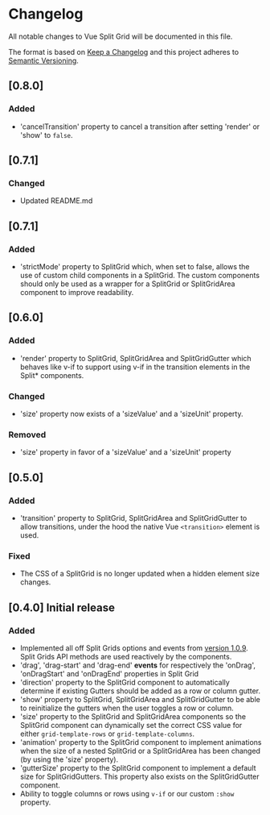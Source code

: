 # Changelog

All notable changes to Vue Split Grid will be documented in this file.

The format is based on [Keep a Changelog](http://keepachangelog.com/en/1.0.0/)
and this project adheres to [Semantic Versioning](http://semver.org/spec/v2.0.0.html).

## [0.8.0]

### Added

- 'cancelTransition' property to cancel a transition after setting 'render' or 'show' to `false`.

## [0.7.1]

### Changed

- Updated README.md
 
## [0.7.1]

### Added

- 'strictMode' property to SplitGrid which, when set to false, allows the use of custom child components in a SplitGrid. The custom components should only be used as a wrapper for a SplitGrid or SplitGridArea component to improve readability.

## [0.6.0]

### Added

- 'render' property to SplitGrid, SplitGridArea and SplitGridGutter which behaves like v-if to support using v-if in the transition elements in the Split* components.

### Changed

- 'size' property now exists of a 'sizeValue' and a 'sizeUnit' property.

### Removed

- 'size' property in favor of a 'sizeValue' and a 'sizeUnit' property

## [0.5.0]

### Added

- 'transition' property to SplitGrid, SplitGridArea and SplitGridGutter to allow transitions, under the hood the native Vue `<transition>` element is used.

### Fixed

- The CSS of a SplitGrid is no longer updated when a hidden element size changes.

## [0.4.0] Initial release

### Added

- Implemented all off Split Grids options and events from [version 1.0.9](https://github.com/nathancahill/split/tree/52d003dcd49f4d4e0f77ba851f8a03a942c6860f/packages/split-grid). Split Grids API methods are used reactively by the components.
- 'drag', 'drag-start' and 'drag-end' **events** for respectively the 'onDrag', 'onDragStart' and 'onDragEnd' properties in Split Grid
- 'direction' property to the SplitGrid component to automatically determine if existing Gutters should be added as a row or column gutter.
- 'show' property to SplitGrid, SplitGridArea and SplitGridGutter to be able to reinitialize the gutters when the user toggles a row or column.
- 'size' property to the SplitGrid and SplitGridArea components so the SplitGrid component can dynamically set the correct CSS value for either `grid-template-rows` or `grid-template-columns`.
- 'animation' property to the SplitGrid component to implement animations when the size of a nested SplitGrid or a SplitGridArea has been changed (by using the 'size' property).
- 'gutterSize' property to the SplitGrid component to implement a default size for SplitGridGutters. This property also exists on the SplitGridGutter component.
- Ability to toggle columns or rows using `v-if` or our custom `:show` property.
